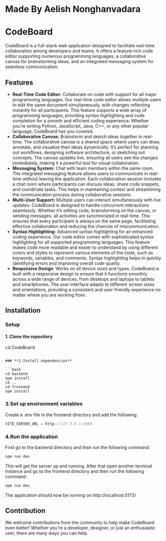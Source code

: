 # **Made By Aelish Nonghanvadara**

# **CodeBoard**

CodeBoard is a full-stack web application designed to facilitate real-time collaboration among developers and teams. It offers a feature-rich code editor supporting numerous programming languages, a collaborative canvas for brainstorming ideas, and an integrated messaging system for seamless communication.

## **Features**

- **Real-Time Code Editor:** Collaborate on code with support for all major programming languages. Our real-time code editor allows multiple users to edit the same document simultaneously, with changes reflecting instantly for all participants. This feature supports a wide array of programming languages, providing syntax highlighting and code completion for a smooth and efficient coding experience. Whether you’re writing Python, JavaScript, Java, C++, or any other popular language, CodeBoard has you covered.
- **Collaborative Canvas:** Brainstorm and sketch ideas together in real-time. The collaborative canvas is a shared space where users can draw, annotate, and visualize their ideas dynamically. It’s perfect for planning out workflows, designing software architecture, or sketching out concepts. The canvas updates live, ensuring all users see the changes immediately, making it a powerful tool for visual collaboration.
- **Messaging System:** Chat with team members within the same room. The integrated messaging feature allows users to communicate in real-time without leaving the application. Each collaboration session includes a chat room where participants can discuss ideas, share code snippets, and coordinate tasks. This helps in maintaining context and streamlining the communication process during collaborative sessions
- **Multi-User Support:** Multiple users can interact simultaneously with live updates. CodeBoard is designed to handle concurrent interactions seamlessly. Whether it’s editing code, brainstorming on the canvas, or sending messages, all activities are synchronized in real-time. This ensures that every participant is always on the same page, facilitating effective collaboration and reducing the chances of miscommunication.
- **Syntax Highlighting:** Advanced syntax highlighting for an enhanced coding experience. Our code editor comes with sophisticated syntax highlighting for all supported programming languages. This feature makes code more readable and easier to understand by using different colors and styles to represent various elements of the code, such as keywords, variables, and comments. Syntax highlighting helps in quickly identifying errors and improving overall code quality.
- **Responsive Design**: Works on all device sizes and types. CodeBoard is built with a responsive design to ensure that it functions smoothly across a wide range of devices, from desktops and laptops to tablets and smartphones. The user interface adapts to different screen sizes and orientations, providing a consistent and user-friendly experience no matter where you are working from.

## **Installation**

### **Setup**

#### **1. Clone the repository**

cd CodeBoard
```

### **2.Install dependencies**

```bash
cd backend
npm install
cd ..
cd frontend
npm install
```

### **3.Set up environment variables**

Create a .env file in the frontend directory and add the following:

```javascript
VITE_SERVER_URL = http://127.0.0.1:3000
```

### **4.Run the application**

First go to the backend directory and then run the following command:

```bash
npm run dev
```

This will get the server up and running.
After that open another terminal instance and go to the frontend directory and then run the following command:

```bash
npm run dev
```

The application should now be running on http://localhost:5173/

## **Contribution**

We welcome contributions from the community to help make CodeBoard even better! Whether you're a developer, designer, or just an enthusiastic user, there are many ways you can help.
